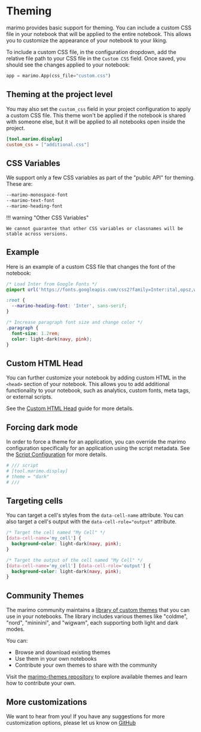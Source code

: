 # Theming

marimo provides basic support for theming. You can include a custom CSS file in your notebook that will be applied to the entire notebook. This allows you to customize the appearance of your notebook to your liking.

To include a custom CSS file, in the configuration dropdown, add the relative file path to your CSS file in the `Custom CSS` field. Once saved, you should see the changes applied to your notebook:

```python
app = marimo.App(css_file="custom.css")
```

## Theming at the project level

You may also set the `custom_css` field in your project configuration to apply a custom CSS file. This theme won't be applied if the notebook is shared with someone else, but it will be applied to all notebooks open inside the project.

```toml
[tool.marimo.display]
custom_css = ["additional.css"]
```

## CSS Variables

We support only a few CSS variables as part of the "public API" for theming. These are:

```css
--marimo-monospace-font
--marimo-text-font
--marimo-heading-font
```

!!! warning "Other CSS Variables"

    We cannot guarantee that other CSS variables or classnames will be stable across versions.

## Example

Here is an example of a custom CSS file that changes the font of the notebook:

```css
/* Load Inter from Google Fonts */
@import url('https://fonts.googleapis.com/css2?family=Inter:ital,opsz,wght@0,14..32,100..900;1,14..32,100..900&display=swap');

:root {
  --marimo-heading-font: 'Inter', sans-serif;
}

/* Increase paragraph font size and change color */
.paragraph {
  font-size: 1.2rem;
  color: light-dark(navy, pink);
}
```

## Custom HTML Head

You can further customize your notebook by adding custom HTML in the `<head>` section of your notebook. This allows you to add additional functionality to your notebook, such as analytics, custom fonts, meta tags, or external scripts.

See the [Custom HTML Head](html_head.md) guide for more details.

## Forcing dark mode

In order to force a theme for an application, you can override the marimo configuration specifically for an application using the script metadata. See the [Script Configuration](../configuration/index.md#script-metadata-configuration) for more details.

```python
# /// script
# [tool.marimo.display]
# theme = "dark"
# ///
```

## Targeting cells

You can target a cell's styles from the `data-cell-name` attribute. You can also target a cell's output with the `data-cell-role="output"` attribute.

```css
/* Target the cell named "My Cell" */
[data-cell-name='my_cell'] {
  background-color: light-dark(navy, pink);
}

/* Target the output of the cell named "My Cell" */
[data-cell-name='my_cell'] [data-cell-role='output'] {
  background-color: light-dark(navy, pink);
}
```

## Community Themes

The marimo community maintains a [library of custom themes](https://github.com/metaboulie/marimo-themes) that you can use in your notebooks. The library includes various themes like "coldme", "nord", "mininini", and "wigwam", each supporting both light and dark modes.

You can:

- Browse and download existing themes
- Use them in your own notebooks
- Contribute your own themes to share with the community

Visit the [marimo-themes repository](https://github.com/metaboulie/marimo-themes) to explore available themes and learn how to contribute your own.

## More customizations

We want to hear from you! If you have any suggestions for more customization options, please let us know on [GitHub](https://github.com/marimo-team/marimo/discussions)
